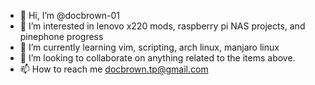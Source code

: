 - 👋 Hi, I’m @docbrown-01
- 👀 I’m interested in lenovo x220 mods, raspberry pi NAS projects, and pinephone progress
- 🌱 I’m currently learning vim, scripting, arch linux, manjaro linux
- 💞️ I’m looking to collaborate on anything related to the items above.
- 📫 How to reach me docbrown.tp@gmail.com

<!---
docbrown-01/docbrown-01 is a ✨ special ✨ repository because its `README.md` (this file) appears on your GitHub profile.
You can click the Preview link to take a look at your changes.
--->
